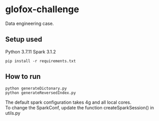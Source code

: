 # glofox-challenge
Data engineering case.

## Setup used
Python 3.7.11 
Spark 3.1.2 

    pip install -r requirements.txt


## How to run

    python generateDictonary.py
    python generateReversedIndex.py

The default spark configuration takes 4g and all local cores.  
To change the SparkConf, update the function createSparkSession() in utils.py
